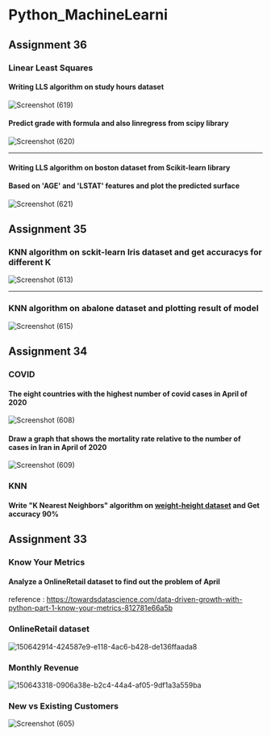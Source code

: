 # Python_MachineLearni
## Assignment 36
### Linear Least Squares
#### Writing LLS algorithm on study hours dataset
![Screenshot (619)](https://user-images.githubusercontent.com/76522668/164980275-7ec6984e-62a4-4459-bcd1-12c96e6a569a.png)
#### Predict grade with formula and also linregress from scipy library
![Screenshot (620)](https://user-images.githubusercontent.com/76522668/164980308-cf59c5ae-ad43-41aa-921e-97a6b9ad62d6.png)
<hr>

#### Writing LLS algorithm on boston dataset from Scikit-learn library
#### Based on 'AGE' and 'LSTAT' features and plot the predicted surface
![Screenshot (621)](https://user-images.githubusercontent.com/76522668/164980441-6b1a9f6d-384f-4878-980f-d140fc5fe372.png)

## Assignment 35
### KNN algorithm on sckit-learn Iris dataset and get accuracys for different K
![Screenshot (613)](https://user-images.githubusercontent.com/76522668/164715463-93e2664a-48af-47b2-af1d-ebe5feb5d78f.png)

<hr>

### KNN algorithm on abalone dataset and plotting result of model
![Screenshot (615)](https://user-images.githubusercontent.com/76522668/164716057-f9794e84-03b5-4fa3-9118-928547b7e80c.png)

## Assignment 34
### COVID
#### The eight countries with the highest number of covid cases in April of 2020
![Screenshot (608)](https://user-images.githubusercontent.com/76522668/163816485-810f152e-ffde-48aa-a35a-de3c6309ea3e.png)

#### Draw a graph that shows the mortality rate relative to the number of cases in Iran in April of 2020
![Screenshot (609)](https://user-images.githubusercontent.com/76522668/163816549-479ce38b-816d-4549-a2cf-2157ecd52296.png)

### KNN
#### Write "K Nearest Neighbors" algorithm on [weight-height dataset](https://www.kaggle.com/datasets/mustafaali96/weight-height?resource=download) and Get accuracy 90%

## Assignment 33
### Know Your Metrics
#### Analyze a OnlineRetail dataset to find out the problem of April
reference : https://towardsdatascience.com/data-driven-growth-with-python-part-1-know-your-metrics-812781e66a5b

### OnlineRetail dataset
![150642914-424587e9-e118-4ac6-b428-de136ffaada8](https://user-images.githubusercontent.com/76522668/163584552-c9ac4de9-5e9b-4a31-8d07-f96b9cee15fd.png)

### Monthly Revenue
![150643318-0906a38e-b2c4-44a4-af05-9df1a3a559ba](https://user-images.githubusercontent.com/76522668/163585363-44a55c89-ebc4-48b0-9d74-aef51c0db6ac.png)

### New vs Existing Customers
![Screenshot (605)](https://user-images.githubusercontent.com/76522668/163585933-93e54aa0-a9b4-4f75-9fdb-1be4b574567e.png)
